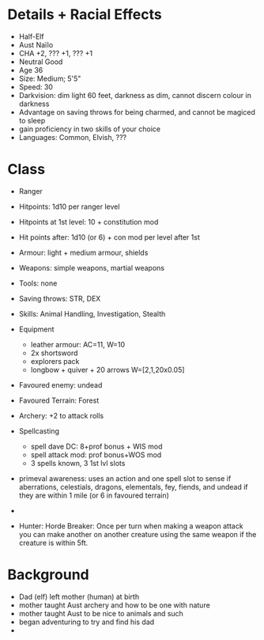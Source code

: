 # Details + Racial Effects
- Half-Elf
- Aust Naïlo
- CHA +2, ??? +1, ??? +1
- Neutral Good
- Age 36
- Size: Medium; 5'5"
- Speed: 30
- Darkvision: dim light 60 feet, darkness as dim, cannot discern colour in darkness
- Advantage on saving throws for being charmed, and cannot be magiced to sleep
- gain proficiency in two skills of your choice
- Languages: Common, Elvish, ???

# Class 
- Ranger
- Hitpoints: 1d10 per ranger level
- Hitpoints at 1st level: 10 + constitution mod
- Hit points after: 1d10 (or 6) + con mod per level after 1st
- Armour: light + medium armour, shields
- Weapons: simple weapons, martial weapons
- Tools: none
- Saving throws: STR, DEX
- Skills: Animal Handling, Investigation, Stealth
- Equipment
	- leather armour: AC=11, W=10
	- 2x shortsword
	- explorers pack
	- longbow + quiver + 20 arrows W=[2,1,20x0.05]
- Favoured enemy: undead
- Favoured Terrain: Forest
- Archery: +2 to attack rolls
- Spellcasting
	- spell dave DC: 8+prof bonus + WIS mod
	- spell attack mod: prof bonus+WOS mod
	- 3 spells known, 3 1st lvl slots
- primeval awareness: uses an action and one spell slot to sense if aberrations, celestials, dragons, elementals, fey, fiends, and undead if they are within 1 mile (or 6 in favoured terrain)
- 


- Hunter: Horde Breaker: Once per turn when making a weapon attack you can make another on another creature using the same weapon if the creature is within 5ft. 


# Background
- Dad (elf) left mother (human) at birth
- mother taught Aust archery and how to be one with nature
- mother taught Aust to be nice to animals and such
- began adventuring to try and find his dad
- 